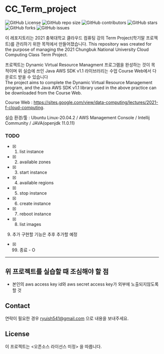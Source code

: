 # CC_Term_project

![GitHub
License](https://img.shields.io/github/license/RyuSeohyeon16/CC_Term_project )
![GitHub repo
size](https://img.shields.io/github/repo-size/RyuSeohyeon16/CC_Term_project)
![GitHub
contributors](https://img.shields.io/github/contributors/RyuSeohyeon16/CC_Term_project)
![GitHub
stars](https://img.shields.io/github/stars/RyuSeohyeon16/CC_Term_project?style=social)
![GitHub
forks](https://img.shields.io/github/forks/RyuSeohyeon16/CC_Term_project?style=social)
![GitHub
issues](https://img.shields.io/github/issues/RyuSeohyeon16/CC_Term_project?style=social)

이 레포지토리는 2021 충북대학교 클라우드 컴퓨팅 강의 Term Project(학기말 프로젝트)를 관리하기 위한 목적에서 만들어졌습니다.
This repository was created for the purpose of managing the 2021 Chungbuk National University Cloud Computing Class Term Project.

프로젝트는 Dynamic Virtual Resource Managment 프로그램을 완성하는 것이 목적이며 위 실습에 쓰인 Java AWS SDK v1.1 라이브러리는 수업 Course Web에서 다운로드 받을 수 있습니다 <br/>
The project aims to complete the Dynamic Virtual Resource Management program, and the Java AWS SDK v1.1 library used in the above practice can be downloaded from the Course Web.
 
Course Web : https://sites.google.com/view/data-computing/lectures/2021-f-cloud-computing.

실습 환경/툴 : Ubuntu Linux-20.04.2 / AWS Management Console / Intellij Community / JAVA(openjdk 11.0.11)

### TODO
- [x] 1. list instance

- [x] 2. available zones

- [x] 3. start instance 

- [x] 4. available regions

- [x] 5. stop instance

- [x] 6. create instance

- [x] 7. reboot instance

- [x] 8. list images

9. 추가 구현할 기능은 추후 추가할 예정

- [x] 99. 종료 - O

<hr>

## 위 프로젝트를 실습할 때 조심해야 할 점
- 본인의 aws access key id와 aws secret access key가 외부에 노출되지않도록 할 것


## Contact

연락이 필요한 경우 <ryuish541@gmail.com> 으로 내용을 보내주세요.

## License

이 프로젝트는 <오픈소스 라이선스 미정> 을 따릅니다.
